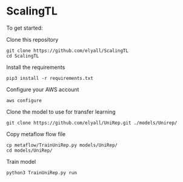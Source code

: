 # ScalingTL

To get started:

Clone this repository
```
git clone https://github.com/elyall/ScalingTL
cd ScalingTL
```

Install the requirements
```
pip3 install -r requirements.txt
```

Configure your AWS account
```
aws configure
```

Clone the model to use for transfer learning
```
git clone https://github.com/elyall/UniRep.git ./models/Unirep/
```

Copy metaflow flow file
```
cp metaflow/TrainUniRep.py models/UniRep/
cd models/UniRep/
```

Train model
```
python3 TrainUniRep.py run
```

